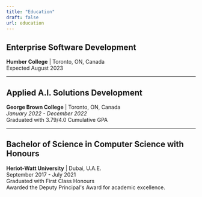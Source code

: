 ```yaml
---
title: "Education"
draft: false
url: education
---
```


## Enterprise Software Development
**Humber College** | Toronto, ON, Canada  
Expected August 2023  

---

## Applied A.I. Solutions Development 
**George Brown College** | Toronto, ON, Canada  
*January 2022 - December 2022*  
Graduated with 3.79/4.0 Cumulative GPA  

---

## Bachelor of Science in Computer Science with Honours
**Heriot-Watt University** | Dubai, U.A.E.  
September 2017 - July 2021  
Graduated with First Class Honours  
Awarded the Deputy Principal's Award for academic excellence.
